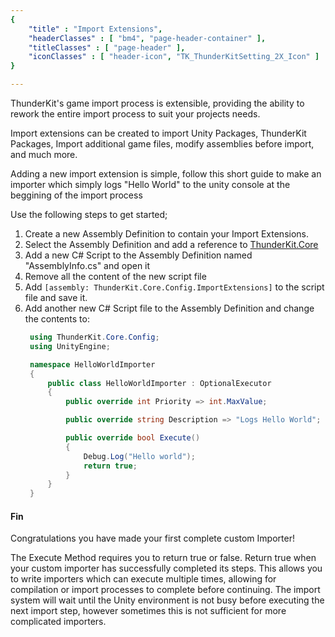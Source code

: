 ```yaml
---
{ 
	"title" : "Import Extensions",
	"headerClasses" : [ "bm4", "page-header-container" ],
	"titleClasses" : [ "page-header" ],
	"iconClasses" : [ "header-icon", "TK_ThunderKitSetting_2X_Icon" ]
}

---
```


ThunderKit's game import process is extensible, providing the ability to rework
the entire import process to suit your projects needs.  

Import extensions can be created to import Unity Packages, ThunderKit Packages,
Import additional game files, modify assemblies before import, and much more.

Adding a new import extension is simple, follow this short guide to make an 
importer which simply logs "Hello World" to the unity console at the beggining 
of the import process

Use the following steps to get started;

1. Create a new Assembly Definition to contain your Import Extensions.
2. Select the Assembly Definition and add a reference to [ThunderKit.Core](assetlink://GUID/280569ac301428d4d950fdf647900922)
3. Add a new C# Script to the Assembly Definition named "AssemblyInfo.cs"
   and open it
4. Remove all the content of the new script file
5. Add `[assembly: ThunderKit.Core.Config.ImportExtensions]` 
   to the script file and save it.
6. Add another new C# Script file to the Assembly Definition and change the 
   contents to:
   ```cs
    using ThunderKit.Core.Config;
    using UnityEngine;

    namespace HelloWorldImporter
    {
        public class HelloWorldImporter : OptionalExecutor
        {
            public override int Priority => int.MaxValue;

            public override string Description => "Logs Hello World";

            public override bool Execute()
            {
                Debug.Log("Hello world");
                return true;
            }
        }
    }
   ```

#### Fin
Congratulations you have made your first complete custom Importer!

The Execute Method requires you to return true or false.  Return true when your
custom importer has successfully completed its steps.  This allows you to write
importers which can execute multiple times, allowing for compilation or import
processes to complete before continuing.  The import system will wait until the
Unity environment is not busy before executing the next import step, however
sometimes this is not sufficient for more complicated importers.
